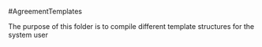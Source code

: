 #AgreementTemplates

The purpose of this folder is to compile different template structures for the system user
